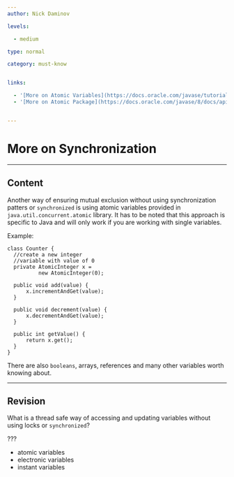 ```yaml
---
author: Nick Daminov

levels:

  - medium

type: normal

category: must-know


links:

  - '[More on Atomic Variables](https://docs.oracle.com/javase/tutorial/essential/concurrency/atomicvars.html){website}'
  - '[More on Atomic Package](https://docs.oracle.com/javase/8/docs/api/java/util/concurrent/atomic/package-summary.html){website}'


---
```


# More on Synchronization

---
## Content

Another way of ensuring mutual exclusion without using synchronization patters or `synchronized` is using atomic variables provided in `java.util.concurrent.atomic` library. It has to be noted that this approach is specific to Java and will only work if you are working with single variables.

Example:

```
class Counter {
  //create a new integer
  //variable with value of 0
  private AtomicInteger x =
          new AtomicInteger(0);

  public void add(value) {
      x.incrementAndGet(value);
  }

  public void decrement(value) {
      x.decrementAndGet(value);
  }

  public int getValue() {
      return x.get();
  }
}
```

There are also `booleans`, arrays, references and many other variables worth knowing about.

---
## Revision

What is a thread safe way of accessing and updating variables without using locks or `synchronized`?

???


* atomic variables
* electronic variables
* instant variables

